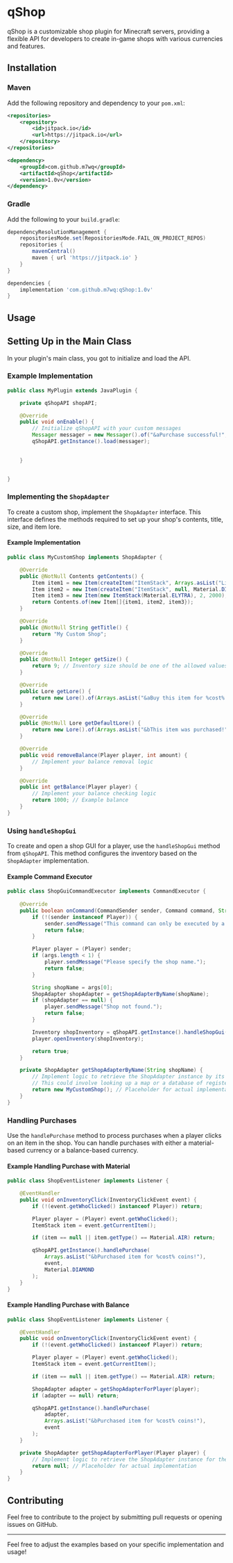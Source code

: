 
# qShop

qShop is a customizable shop plugin for Minecraft servers, providing a flexible API for developers to create in-game shops with various currencies and features.

## Installation

### Maven

Add the following repository and dependency to your `pom.xml`:

```xml
<repositories>
    <repository>
        <id>jitpack.io</id>
        <url>https://jitpack.io</url>
    </repository>
</repositories>

<dependency>
    <groupId>com.github.m7wq</groupId>
    <artifactId>qShop</artifactId>
    <version>1.0v</version>
</dependency>
```

### Gradle

Add the following to your `build.gradle`:

```gradle
dependencyResolutionManagement {
    repositoriesMode.set(RepositoriesMode.FAIL_ON_PROJECT_REPOS)
    repositories {
        mavenCentral()
        maven { url 'https://jitpack.io' }
    }
}

dependencies {
    implementation 'com.github.m7wq:qShop:1.0v'
}
```

## Usage

## Setting Up in the Main Class

In your plugin's main class, you got to initialize and load the API.

### Example Implementation
```java
public class MyPlugin extends JavaPlugin {

    private qShopAPI shopAPI;

    @Override
    public void onEnable() {
        // Initialize qShopAPI with your custom messages
        Messager messager = new Messager().of("&aPurchase successful!", "&cYou don't have enough balance!");
        qShopAPI.getInstance().load(messager);

  
    }


}
```

### Implementing the `ShopAdapter`

To create a custom shop, implement the `ShopAdapter` interface. This interface defines the methods required to set up your shop's contents, title, size, and item lore.

#### Example Implementation

```java
public class MyCustomShop implements ShopAdapter {

    @Override
    public @NotNull Contents getContents() {
        Item item1 = new Item(createItem("ItemStack", Arrays.asList("Line1","Line2"), Material.DIAMOND, Enchantment.ARROW_DAMAGE, 1, Enchantment.DAMAGE_ALL, 2) , 0, 1000); // Utility method
        Item item2 = new Item(createItem("ItemStack", null, Material.DIAMOND, Enchantment.ARROW_DAMAGE, 1, Enchantment.DAMAGE_ALL, 2), 1, 500); // To use ShopAdapter lore
        Item item3 = new Item(new ItemStack(Material.ELYTRA), 2, 2000);
        return Contents.of(new Item[]{item1, item2, item3});
    }

    @Override
    public @NotNull String getTitle() {
        return "My Custom Shop";
    }

    @Override
    public @NotNull Integer getSize() {
        return 9; // Inventory size should be one of the allowed values
    }

    @Override
    public Lore getLore() {
        return new Lore().of(Arrays.asList("&aBuy this item for %cost% coins!"));
    }

    @Override
    public @NotNull Lore getDefaultLore() {
        return new Lore().of(Arrays.asList("&bThis item was purchased!"));
    }

    @Override
    public void removeBalance(Player player, int amount) {
        // Implement your balance removal logic
    }

    @Override
    public int getBalance(Player player) {
        // Implement your balance checking logic
        return 1000; // Example balance
    }
}
```

### Using `handleShopGui`

To create and open a shop GUI for a player, use the `handleShopGui` method from `qShopAPI`. This method configures the inventory based on the `ShopAdapter` implementation.

#### Example Command Executor

```java
public class ShopGuiCommandExecutor implements CommandExecutor {
    
    @Override
    public boolean onCommand(CommandSender sender, Command command, String label, String[] args) {
        if (!(sender instanceof Player)) {
            sender.sendMessage("This command can only be executed by a player.");
            return false;
        }

        Player player = (Player) sender;
        if (args.length < 1) {
            player.sendMessage("Please specify the shop name.");
            return false;
        }

        String shopName = args[0];
        ShopAdapter shopAdapter = getShopAdapterByName(shopName);
        if (shopAdapter == null) {
            player.sendMessage("Shop not found.");
            return false;
        }

        Inventory shopInventory = qShopAPI.getInstance().handleShopGui(shopAdapter);
        player.openInventory(shopInventory);

        return true;
    }

    private ShopAdapter getShopAdapterByName(String shopName) {
        // Implement logic to retrieve the ShopAdapter instance by its name
        // This could involve looking up a map or a database of registered shops
        return new MyCustomShop(); // Placeholder for actual implementation
    }
}
```

### Handling Purchases

Use the `handlePurchase` method to process purchases when a player clicks on an item in the shop. You can handle purchases with either a material-based currency or a balance-based currency.

#### Example Handling Purchase with Material

```java
public class ShopEventListener implements Listener {

    @EventHandler
    public void onInventoryClick(InventoryClickEvent event) {
        if (!(event.getWhoClicked() instanceof Player)) return;

        Player player = (Player) event.getWhoClicked();
        ItemStack item = event.getCurrentItem();

        if (item == null || item.getType() == Material.AIR) return;

        qShopAPI.getInstance().handlePurchase(
            Arrays.asList("&bPurchased item for %cost% coins!"),
            event,
            Material.DIAMOND
        );
    }
}
```

#### Example Handling Purchase with Balance

```java
public class ShopEventListener implements Listener {

    @EventHandler
    public void onInventoryClick(InventoryClickEvent event) {
        if (!(event.getWhoClicked() instanceof Player)) return;

        Player player = (Player) event.getWhoClicked();
        ItemStack item = event.getCurrentItem();

        if (item == null || item.getType() == Material.AIR) return;

        ShopAdapter adapter = getShopAdapterForPlayer(player);
        if (adapter == null) return;

        qShopAPI.getInstance().handlePurchase(
            adapter,
            Arrays.asList("&bPurchased item for %cost% coins!"),
            event
        );
    }

    private ShopAdapter getShopAdapterForPlayer(Player player) {
        // Implement logic to retrieve the ShopAdapter instance for the player
        return null; // Placeholder for actual implementation
    }
}
```

## Contributing

Feel free to contribute to the project by submitting pull requests or opening issues on GitHub.

---

Feel free to adjust the examples based on your specific implementation and usage!
